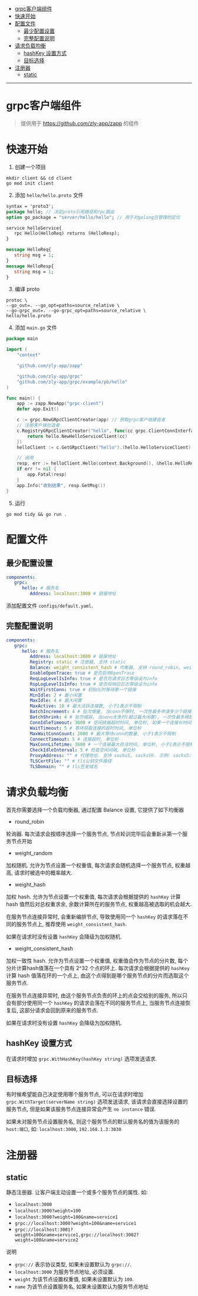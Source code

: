 <!-- TOC -->

- [grpc客户端组件](#grpc%E5%AE%A2%E6%88%B7%E7%AB%AF%E7%BB%84%E4%BB%B6)
- [快速开始](#%E5%BF%AB%E9%80%9F%E5%BC%80%E5%A7%8B)
- [配置文件](#%E9%85%8D%E7%BD%AE%E6%96%87%E4%BB%B6)
    - [最少配置设置](#%E6%9C%80%E5%B0%91%E9%85%8D%E7%BD%AE%E8%AE%BE%E7%BD%AE)
    - [完整配置说明](#%E5%AE%8C%E6%95%B4%E9%85%8D%E7%BD%AE%E8%AF%B4%E6%98%8E)
- [请求负载均衡](#%E8%AF%B7%E6%B1%82%E8%B4%9F%E8%BD%BD%E5%9D%87%E8%A1%A1)
    - [hashKey 设置方式](#hashkey-%E8%AE%BE%E7%BD%AE%E6%96%B9%E5%BC%8F)
    - [目标选择](#%E7%9B%AE%E6%A0%87%E9%80%89%E6%8B%A9)
- [注册器](#%E6%B3%A8%E5%86%8C%E5%99%A8)
    - [static](#static)

<!-- /TOC -->

---

# grpc客户端组件

> 提供用于 https://github.com/zly-app/zapp 的组件

# 快速开始

1. 创建一个项目

```shell
mkdir client && cd client
go mod init client
```

2. 添加 `hello/hello.proto` 文件

```protobuf
syntax = 'proto3';
package hello; // 决定proto引用路径和rpc路由
option go_package = "server/hello/hello"; // 用于对golang包管理的定位

service helloService{
   rpc Hello(HelloReq) returns (HelloResp);
}

message HelloReq{
   string msg = 1;
}
message HelloResp{
   string msg = 1;
}
```

3. 编译 proto

```shell
protoc \
--go_out=. --go_opt=paths=source_relative \
--go-grpc_out=. --go-grpc_opt=paths=source_relative \
hello/hello.proto
```

4. 添加 `main.go` 文件

```go
package main

import (
	"context"

	"github.com/zly-app/zapp"

	"github.com/zly-app/grpc"
	"github.com/zly-app/grpc/example/pb/hello"
)

func main() {
	app := zapp.NewApp("grpc-client")
	defer app.Exit()

	c := grpc.NewGRpcClientCreator(app) // 获取grpc客户端建造者
	// 注册客户端创造者
	c.RegistryGRpcClientCreator("hello", func(cc grpc.ClientConnInterface) interface{} {
		return hello.NewHelloServiceClient(cc)
	})
	helloClient := c.GetGRpcClient("hello").(hello.HelloServiceClient) // 获取客户端

	// 调用
	resp, err := helloClient.Hello(context.Background(), &hello.HelloReq{Msg: "hello"})
	if err != nil {
		app.Fatal(resp)
	}
	app.Info("收到结果", resp.GetMsg())
}
```

5. 运行

```shell
go mod tidy && go run .
```

# 配置文件

## 最少配置设置

```yaml
components:
   grpc:
      hello: # 服务名
         Address: localhost:3000 # 链接地址
```

添加配置文件 `configs/default.yaml`.

## 完整配置说明

```yaml
components:
   grpc:
      hello: # 服务名
         Address: localhost:3000 # 链接地址
         Registry: static # 注册器, 支持 static
         Balance: weight_consistent_hash # 均衡器, 支持 round_robin, weight_random, weight_hash, weight_consistent_hash
         EnableOpenTrace: true # 是否启用OpenTrace
         ReqLogLevelIsInfo: true # 是否将请求日志等级设为info
         RspLogLevelIsInfo: true # 是否将响应日志等级设为info
         WaitFirstConn: true # 初始化时等待第一个链接
         MinIdle: 2 # 最小闲置
         MaxIdle: 4 # 最大闲置
         MaxActive: 10 # 最大活跃连接数, 小于1表示不限制
         BatchIncrement: 4 # 批次增量, 当conn不够时, 一次性最多申请多少个链接
         BatchShrink: 4 # 批次缩容, 当conn太多时(超过最大闲置), 一次性最多释放多少个链接
         ConnIdleTimeout: 3600 # 空闲链接超时时间, 单位秒, 如果一个连接长时间未使用将被视为连接无效, 小于1表示永不超时
         WaitTimeout: 5 # 等待获取连接的超时时间, 单位秒
         MaxWaitConnCount: 2000 # 最大等待conn的数量, 小于1表示不限制
         ConnectTimeout: 5 # 连接超时, 单位秒
         MaxConnLifetime: 3600 # 一个连接最大存活时间, 单位秒, 小于1表示不限制
         CheckIdleInterval: 5 # 检查空闲间隔, 单位秒
         ProxyAddress: "" # 代理地址. 支持 socks5, socks5h. 示例: socks5://127.0.0.1:1080 socks5://127.0.0.1:1080 socks5://user:pwd@127.0.0.1:1080
         TLSCertFile: "" # tls公钥文件路径
         TLSDomain: "" # tls签发域名         
```

# 请求负载均衡

首先你需要选择一个负载均衡器, 通过配置 Balance 设置, 它提供了如下均衡器

+ round_robin

轮询器. 每次请求会按顺序选择一个服务节点, 节点轮训完毕后会重新从第一个服务节点开始

+ weight_random

加权随机. 允许为节点设置一个权重值, 每次请求会随机选择一个服务节点, 权重越高, 请求时被选中的概率越大.

+ weight_hash

加权 hash. 允许为节点设置一个权重值, 每次请求会根据提供的 `hashKey` 计算 hash 值然后对总权重求余, 余数计算所在的服务节点, 权重越高被选取的机会越大.

在服务节点连接异常时, 会重新编排节点, 导致使用同一个 `hashKey` 的请求落在不同的服务节点上, 推荐使用 `weight_consistent_hash`.

如果在请求时没有设置 `hashKey` 会降级为加权随机.

+ weight_consistent_hash

加权一致性 hash. 允许为节点设置一个权重值, 权重值会作为节点的分片数, 每个分片计算hash值落在一个具有 2^32 个点的环上. 每次请求会根据提供的 `hashKey` 计算 hash 值落在环的一个点上, 由这个点得到是哪个服务节点的分片而选取这个服务节点.

在服务节点连接异常时, 由这个服务节点负责的环上的点会交给别的服务, 所以只会有部分使用同一个 `hashKey` 的请求会落在不同的服务节点上, 当服务节点连接恢复后, 这部分请求会回到原来的服务节点.

如果在请求时没有设置 `hashKey` 会降级为加权随机.

## hashKey 设置方式

在请求时增加 `grpc.WithHashKey(hashKey string)` 选项发送请求.

## 目标选择

有时候希望能自己决定使用哪个服务节点, 可以在请求时增加 `grpc.WithTarget(serverName string)` 选项发送请求, 该请求会直接选择设置的服务节点, 但是如果该服务节点连接异常会产生 `no instance` 错误.

如果未对服务节点设置服务名, 则这个服务节点的默认服务名的值为该服务的 `host:端口`, 如: `localhost:3000`, `192.168.1.3:3030`

# 注册器

## static

静态注册器. 让客户端主动设置一个或多个服务节点的属性. 如:

+ ```localhost:3000```
+ ```localhost:3000?weight=100```
+ ```localhost:3000?weight=100&name=service1```
+ ```grpc://localhost:3000?weight=100&name=service1```
+ ```grpc://localhost:3001?weight=100&name=service1,grpc://localhost:3002?weight=100&name=service2```

说明

+ `grpc://` 表示协议类型, 如果未设置默认为 `grpc://`.
+ `localhost:3000` 为服务节点地址, 必须设置.
+ `weight` 为该节点设置权重值, 如果未设置默认为 `100`.
+ `name` 为该节点设置服务名, 如果未设置默认为服务节点地址

